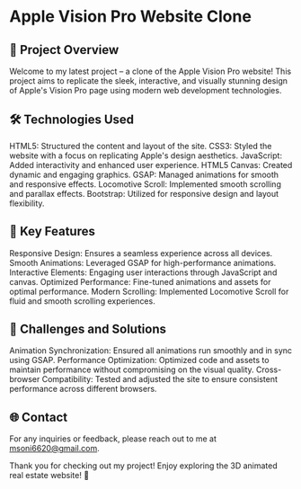 # Apple Vision Pro Website Clone

## 🚀 Project Overview
Welcome to my latest project – a clone of the Apple Vision Pro website! This project aims to replicate the sleek, interactive, and visually stunning design of Apple's Vision Pro page using modern web development technologies.

## 🛠️ Technologies Used
HTML5: Structured the content and layout of the site.
CSS3: Styled the website with a focus on replicating Apple's design aesthetics.
JavaScript: Added interactivity and enhanced user experience.
HTML5 Canvas: Created dynamic and engaging graphics.
GSAP: Managed animations for smooth and responsive effects.
Locomotive Scroll: Implemented smooth scrolling and parallax effects.
Bootstrap: Utilized for responsive design and layout flexibility.
## 🌟 Key Features
Responsive Design: Ensures a seamless experience across all devices.
Smooth Animations: Leveraged GSAP for high-performance animations.
Interactive Elements: Engaging user interactions through JavaScript and canvas.
Optimized Performance: Fine-tuned animations and assets for optimal performance.
Modern Scrolling: Implemented Locomotive Scroll for fluid and smooth scrolling experiences.
## 🧩 Challenges and Solutions
Animation Synchronization: Ensured all animations run smoothly and in sync using GSAP.
Performance Optimization: Optimized code and assets to maintain performance without compromising on the visual quality.
Cross-browser Compatibility: Tested and adjusted the site to ensure consistent performance across different browsers.

## 🌐 Contact
For any inquiries or feedback, please reach out to me at msoni6620@gmail.com.

Thank you for checking out my project! Enjoy exploring the 3D animated real estate website! 🌟








